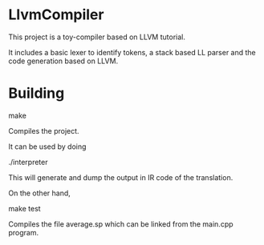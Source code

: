 # LlvmCompiler

This project is a toy-compiler based on LLVM tutorial.  

It includes a basic lexer to identify tokens, a stack based LL parser and the code
generation based on LLVM.


# Building

 make  

Compiles the project.

It can be used by doing

 ./interpreter

This will generate and dump the output in IR code of the translation.

On the other hand,

 make test

Compiles the file average.sp which can be linked from the main.cpp program.

